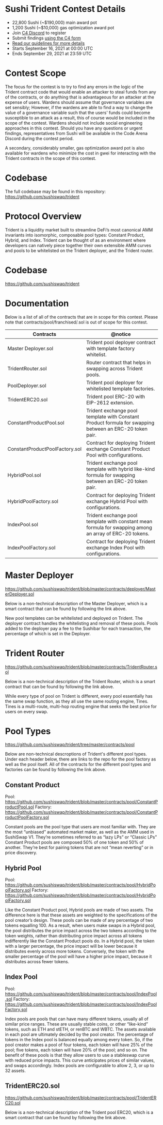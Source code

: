 # Sushi Trident Contest Details
- 22,800 Sushi (~$190,000) main award pot
- 1,200 Sushi (~$10,000) gas optimization award pot
- Join [C4 Discord](https://discord.gg/EY5dvm3evD) to register
- Submit findings [using the C4 form](https://code423n4.com/2021-09-sushi-trident-contest/submit)
- [Read our guidelines for more details](https://docs.code4rena.com/roles/wardens)
- Starts September 16, 2021 at 00:00 UTC
- Ends September 29, 2021 at 23:59 UTC

# Contest Scope

The focus for the contest is to try to find any errors in the logic of the Trident contract code that would enable an attacker to steal funds from any of the contracts, or do anything that is advantageous for an attacker at the expense of users. Wardens should assume that governance variables are set sensibly; However, if the wardens are able to find a way to change the value of a governance variable such that the users' funds could become susceptible to an attack as a result, this of course would be included in the scope of the contest. Wardens should not include social engineering approaches in this contest. Should you have any questions or urgent findings, representatives from Sushi will be available in the Code Arena Discord during the contest period. 

A secondary, considerably smaller, gas optimization award pot is also available for wardens who minimize the cost in gwei for interacting with the Trident contracts in the scope of this contest.

# Codebase
The full codebase may be found in this repository: https://github.com/sushiswap/trident

# Protocol Overview

Trident is a liquidity market built to streamline DeFi’s most canonical AMM invariants into isomorphic, composable pool types: Constant Product, Hybrid, and Index. Trident can be thought of as an environment where developers can natively piece together their own extensible AMM curves and pools to be whitelisted on the Trident deployer, and the Trident router.

# Codebase

https://github.com/sushiswap/trident

# Documentation

Below is a list of all of the contracts that are in scope for this contest. Please note that contracts/pool/franchised/.sol is out of scope for this contest.

| Contracts | @notice |
|-------------------------------|------------------------------------------------------|
| Master Deployer.sol | Trident pool deployer contract with template factory whitelist. |
| TridentRouter.sol | Router contract that helps in swapping across Trident pools.|
| PoolDeployer.sol | Trident pool deployer for whitelisted template factories. |
| TridentERC20.sol | Trident pool ERC-20 with EIP-2612 extension. |
| ConstantProductPool.sol | Trident exchange pool template with Constant Product formula for swapping between an ERC-20 token pair. |
| ConstantProductPoolFactory.sol | Contract for deploying Trident exchange Constant Product Pool with configurations. |
| HybridPool.sol | Trident exchange pool template with hybrid like-kind formula for swapping between an ERC-20 token pair. |
| HybridPoolFactory.sol | Contract for deploying Trident exchange Hybrid Pool with configurations. |
| IndexPool.sol | Trident exchange pool template with constant mean formula for swapping among an array of ERC-20 tokens. |
| IndexPoolFactory.sol | Contract for deploying Trident exchange Index Pool with configurations. |

# Master Deployer 

https://github.com/sushiswap/trident/blob/master/contracts/deployer/MasterDeployer.sol

Below is a non-technical description of the Master Deployer, which is a smart contract that can be found by following the link above.

New pool templates can be whitelisted and deployed on Trident. The deployer contract handles the whitelisting and removal of these pools. Pools added to the deployer pay a fee to the Sushibar for each transaction, the percentage of which is set in the Deployer.

# Trident Router 

https://github.com/sushiswap/trident/blob/master/contracts/TridentRouter.sol

Below is a non-technical description of the Trident Router, which is a smart contract that can be found by following the link above.

While every type of pool on Trident is different, every pool essentially has the same swap function, as they all use the same routing engine, Tines. Tines is a multi-route, multi-hop routing engine that seeks the best price for users on every swap. 

# Pool Types 

https://github.com/sushiswap/trident/tree/master/contracts/pool

Below are non-technical descroptions of Trident's different pool types. Under each header below, there are links to the repo for the pool factory as well as the pool itself. All of the contracts for the different pool types and factories can be found by following the link above.

## Constant Product

Pool: https://github.com/sushiswap/trident/blob/master/contracts/pool/ConstantProductPool.sol
Factory: https://github.com/sushiswap/trident/blob/master/contracts/pool/ConstantProductPoolFactory.sol

Constant pools are the pool type that users are most familiar with. They are the most “unbiased” automated market maker, as well as the AMM used in SushiSwap V1. They’re sometimes referred to as “lazy LPs” or “Classic LPs” Constant Product pools are composed 50% of one token and 50% of another. They’re best for pairing tokens that are not “mean reverting” or in price discovery.

## Hybrid Pool

Pool: https://github.com/sushiswap/trident/blob/master/contracts/pool/HybridPoolFactory.sol
Factory: https://github.com/sushiswap/trident/blob/master/contracts/pool/HybridPoolFactory.sol

Like the Constant Product pool, Hybrid pools are made of two assets. The difference here is that these assets are weighted to the specifications of the pool creator’s design. These pools can be made of any percentage of two tokens equalling 100. As a result, when users make swaps in a Hybrid pool, the pool distributes the price impact across the two tokens according to the token weights, rather than distributing price impact across all tokens indifferently like the Constant Product pools do. In a Hybrid pool, the token with a larger percentage, the price impact will be lower because it distributes evenly across more tokens. Conversely, the token with the smaller percentage of the pool will have a higher price impact, because it distributes across fewer tokens.
 
## Index Pool

Pool: https://github.com/sushiswap/trident/blob/master/contracts/pool/IndexPool.sol
Factory: https://github.com/sushiswap/trident/blob/master/contracts/pool/IndexPoolFactory.sol

Index pools are pools that can have many different tokens, usually all of similar price ranges. These are usually stable coins, or other “like-kind” tokens, such as ETH and stETH, or renBTC and WBTC. The assets available in each pool are ultimately decided by the pool creator. The percentage of tokens in the Index pool is balanced equally among every token. So, if the pool creator makes a pool of four tokens, each token will have 25% of the pool; five tokens, each token will have 20% of the pool; and so on. The benefit of these pools is that they allow users to use a stableswap curve with reduced price impacts. This curve anticipates prices of similar values, and swaps accordingly. Index pools are configurable to allow 2, 3, or up to 32 assets. 

## TridentERC20.sol

https://github.com/sushiswap/trident/blob/master/contracts/pool/TridentERC20.sol

Below is a non-technical description of the Trident pool ERC20, which is a smart contract that can be found by following the link above.

